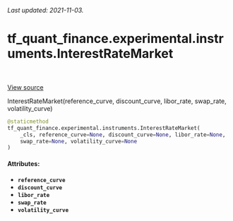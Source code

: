 <!--
This file is generated by a tool. Do not edit directly.
For open-source contributions the docs will be updated automatically.
-->

*Last updated: 2021-11-03.*

<div itemscope itemtype="http://developers.google.com/ReferenceObject">
<meta itemprop="name" content="tf_quant_finance.experimental.instruments.InterestRateMarket" />
<meta itemprop="path" content="Stable" />
<meta itemprop="property" content="__new__"/>
</div>

# tf_quant_finance.experimental.instruments.InterestRateMarket

<!-- Insert buttons and diff -->

<table class="tfo-notebook-buttons tfo-api" align="left">
</table>

<a target="_blank" href="https://github.com/google/tf-quant-finance/blob/master/tf_quant_finance/experimental/instruments/rates_common.py">View source</a>



InterestRateMarket(reference_curve, discount_curve, libor_rate, swap_rate, volatility_curve)

```python
@staticmethod
tf_quant_finance.experimental.instruments.InterestRateMarket(
    _cls, reference_curve=None, discount_curve=None, libor_rate=None,
    swap_rate=None, volatility_curve=None
)
```



<!-- Placeholder for "Used in" -->


#### Attributes:

* <b>`reference_curve`</b>
* <b>`discount_curve`</b>
* <b>`libor_rate`</b>
* <b>`swap_rate`</b>
* <b>`volatility_curve`</b>


